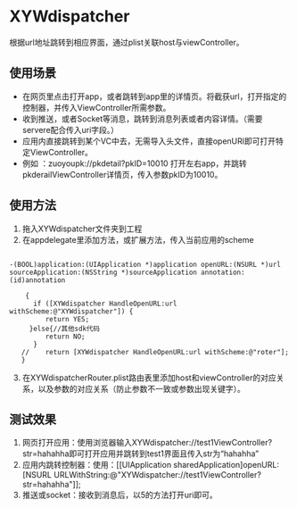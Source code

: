 # XYWdispatcher
根据url地址跳转到相应界面，通过plist关联host与viewController。
## 使用场景
- 在网页里点击打开app，或者跳转到app里的详情页。将截获url，打开指定的控制器，并传入ViewController所需参数。
- 收到推送，或者Socket等消息，跳转到消息列表或者内容详情。（需要servere配合传入uri字段。）
- 应用内直接跳转到某个VC中去，无需导入头文件，直接openURl即可打开特定ViewController。
- 例如 ：zuoyoupk://pkdetail?pkID=10010 打开左右app，并跳转pkderailViewController详情页，传入参数pkID为10010。

## 使用方法
1. 拖入XYWdispatcher文件夹到工程
2. 在appdelegate里添加方法，或扩展方法，传入当前应用的scheme
<pre><code>
-(BOOL)application:(UIApplication *)application openURL:(NSURL *)url sourceApplication:(NSString *)sourceApplication annotation:(id)annotation
  
    {
      if ([XYWdispatcher HandleOpenURL:url withScheme:@"XYWdispatcher"]) {
         return YES;
     }else{//其他sdk代码
         return NO;
      }
   //    return [XYWdispatcher HandleOpenURL:url withScheme:@"roter"];
   }
</code></pre>
  
3. 在XYWdispatcherRouter.plist路由表里添加host和viewController的对应关系，以及参数的对应关系（防止参数不一致或参数出现关键字）。
## 测试效果
1. 网页打开应用：使用浏览器输入XYWdispatcher://test1ViewController?str=hahahha即可打开应用并跳转到test1界面且传入str为“hahahha”
2. 应用内跳转控制器：使用：[[UIApplication sharedApplication]openURL:[NSURL URLWithString:@"XYWdispatcher://test1ViewController?str=hahahha"]];
3. 推送或socket：接收到消息后，以5的方法打开uri即可。
